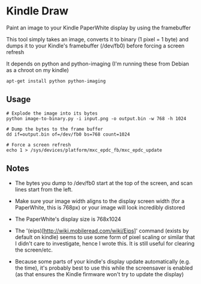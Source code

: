 Kindle Draw
===========

Paint an image to your Kindle PaperWhite display by using the framebuffer

This tool simply takes an image, converts it to binary (1 pixel = 1 byte) and dumps it to your Kindle's framebuffer (/dev/fb0) before forcing a screen refresh

It depends on python and python-imaging (I'm running these from Debian as a chroot on my kindle)

```apt-get install python python-imaging```

Usage
-----

```
# Explode the image into its bytes
python image-to-binary.py -i input.png -o output.bin -w 768 -h 1024

# Dump the bytes to the frame buffer
dd if=output.bin of=/dev/fb0 bs=768 count=1024

# Force a screen refresh
echo 1 > /sys/devices/platform/mxc_epdc_fb/mxc_epdc_update
```

Notes
-----

* The bytes you dump to /dev/fb0 start at the top of the screen, and scan lines start from the left.

* Make sure your image width aligns to the display screen width (for a PaperWhite, this is 768px) or your image will look incredibly distored

* The PaperWhite's display size is 768x1024

* The '(eips)[http://wiki.mobileread.com/wiki/Eips]' command (exists by default on kindle) seems to use some form of pixel scaling or similar that I didn't care to investigate, hence I wrote this. It is still useful for clearing the screen/etc.

* Because some parts of your kindle's display update automatically (e.g. the time), it's probably best to use this while the screensaver is enabled (as that ensures the Kindle firmware won't try to update the display)
